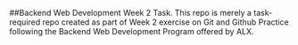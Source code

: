 ##Backend Web Development Week 2 Task. 
This repo is merely a task-required repo created as part of Week 2 exercise on Git and Github Practice following the Backend Web Development Program offered by ALX.

